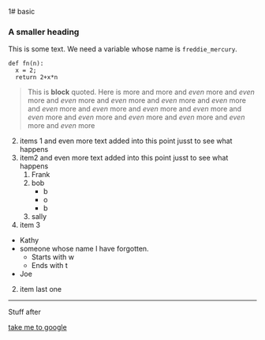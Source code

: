1# basic
### A smaller heading

This is some text.  We need a variable whose name is `freddie_mercury`.
```
def fn(n):
  x = 2;
  return 2+x*n
```

> This is **block** quoted.
> Here is more
> and more
> and _even_ more
> and _even_ more and _even_ more and _even_ more and _even_ more and _even_ more and _even_ more and _even_ more and _even_ more
> and _even_ more and _even_ more and _even_ more and _even_ more and _even_ more and _even_ more and _even_ more

2. items 1 and even more text added into this point jusst to see what happens
2. item2 and even more text added into this point jusst to see what happens
   1. Frank
   2. bob
      * b
      * o
      * b
   4. sally
2. item 3
  * Kathy
  * someone whose name I have forgotten.
    * Starts with w
    * Ends with t
  * Joe
2. item last one

***

Stuff after

[take me to google](https://www.google.com)

